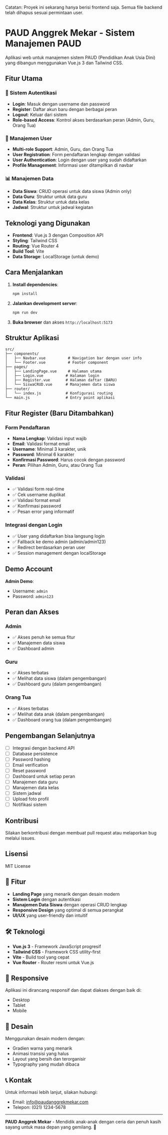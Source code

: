 Catatan: Proyek ini sekarang hanya berisi frontend saja. Semua file backend telah dihapus sesuai permintaan user.

# PAUD Anggrek Mekar - Sistem Manajemen PAUD

Aplikasi web untuk manajemen sistem PAUD (Pendidikan Anak Usia Dini) yang dibangun menggunakan Vue.js 3 dan Tailwind CSS.

## Fitur Utama

### 🔐 Sistem Autentikasi
- **Login**: Masuk dengan username dan password
- **Register**: Daftar akun baru dengan berbagai peran
- **Logout**: Keluar dari sistem
- **Role-based Access**: Kontrol akses berdasarkan peran (Admin, Guru, Orang Tua)

### 👥 Manajemen User
- **Multi-role Support**: Admin, Guru, dan Orang Tua
- **User Registration**: Form pendaftaran lengkap dengan validasi
- **User Authentication**: Login dengan user yang sudah didaftarkan
- **Profile Management**: Informasi user ditampilkan di navbar

### 📊 Manajemen Data
- **Data Siswa**: CRUD operasi untuk data siswa (Admin only)
- **Data Guru**: Struktur untuk data guru
- **Data Kelas**: Struktur untuk data kelas
- **Jadwal**: Struktur untuk jadwal kegiatan

## Teknologi yang Digunakan

- **Frontend**: Vue.js 3 dengan Composition API
- **Styling**: Tailwind CSS
- **Routing**: Vue Router 4
- **Build Tool**: Vite
- **Data Storage**: LocalStorage (untuk demo)

## Cara Menjalankan

1. **Install dependencies**:
   ```bash
   npm install
   ```

2. **Jalankan development server**:
   ```bash
   npm run dev
   ```

3. **Buka browser** dan akses `http://localhost:5173`

## Struktur Aplikasi

```
src/
├── components/
│   ├── Navbar.vue          # Navigation bar dengan user info
│   └── Footer.vue          # Footer component
├── pages/
│   ├── LandingPage.vue     # Halaman utama
│   ├── Login.vue          # Halaman login
│   ├── Register.vue       # Halaman daftar (BARU)
│   └── SiswaCRUD.vue      # Manajemen data siswa
├── router/
│   └── index.js           # Konfigurasi routing
└── main.js                # Entry point aplikasi
```

## Fitur Register (Baru Ditambahkan)

### Form Pendaftaran
- **Nama Lengkap**: Validasi input wajib
- **Email**: Validasi format email
- **Username**: Minimal 3 karakter, unik
- **Password**: Minimal 6 karakter
- **Konfirmasi Password**: Harus cocok dengan password
- **Peran**: Pilihan Admin, Guru, atau Orang Tua

### Validasi
- ✅ Validasi form real-time
- ✅ Cek username duplikat
- ✅ Validasi format email
- ✅ Konfirmasi password
- ✅ Pesan error yang informatif

### Integrasi dengan Login
- ✅ User yang didaftarkan bisa langsung login
- ✅ Fallback ke demo admin (admin/admin123)
- ✅ Redirect berdasarkan peran user
- ✅ Session management dengan localStorage

## Demo Account

**Admin Demo**:
- Username: `admin`
- Password: `admin123`

## Peran dan Akses

### Admin
- ✅ Akses penuh ke semua fitur
- ✅ Manajemen data siswa
- ✅ Dashboard admin

### Guru
- ✅ Akses terbatas
- ✅ Melihat data siswa (dalam pengembangan)
- ✅ Dashboard guru (dalam pengembangan)

### Orang Tua
- ✅ Akses terbatas
- ✅ Melihat data anak (dalam pengembangan)
- ✅ Dashboard orang tua (dalam pengembangan)

## Pengembangan Selanjutnya

- [ ] Integrasi dengan backend API
- [ ] Database persistence
- [ ] Password hashing
- [ ] Email verification
- [ ] Reset password
- [ ] Dashboard untuk setiap peran
- [ ] Manajemen data guru
- [ ] Manajemen data kelas
- [ ] Sistem jadwal
- [ ] Upload foto profil
- [ ] Notifikasi sistem

## Kontribusi

Silakan berkontribusi dengan membuat pull request atau melaporkan bug melalui issues.

## Lisensi

MIT License

## 🚀 Fitur

- **Landing Page** yang menarik dengan desain modern
- **Sistem Login** dengan autentikasi
- **Manajemen Data Siswa** dengan operasi CRUD lengkap
- **Responsive Design** yang optimal di semua perangkat
- **UI/UX** yang user-friendly dan intuitif

## 🛠️ Teknologi

- **Vue.js 3** - Framework JavaScript progresif
- **Tailwind CSS** - Framework CSS utility-first
- **Vite** - Build tool yang cepat
- **Vue Router** - Router resmi untuk Vue.js

## 📱 Responsive

Aplikasi ini dirancang responsif dan dapat diakses dengan baik di:
- Desktop
- Tablet
- Mobile

## 🎨 Desain

Menggunakan desain modern dengan:
- Gradien warna yang menarik
- Animasi transisi yang halus
- Layout yang bersih dan terorganisir
- Typography yang mudah dibaca

## 📞 Kontak

Untuk informasi lebih lanjut, silakan hubungi:
- Email: info@paudanggrekmekar.com
- Telepon: (021) 1234-5678

---

**PAUD Anggrek Mekar** - Mendidik anak-anak dengan ceria dan penuh kasih sayang untuk masa depan yang gemilang. 🌟 